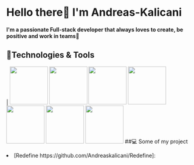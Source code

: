 # Hello there:wave: I'm Andreas-Kalicani
**<h4>I'm a passionate Full-stack developer that always loves to create, be positive and  work in teams:pray:</h4>**
## :wrench:Technologies & Tools
| <img src="https://doc.castsoftware.com/download/thumbnails/418185647/CAST_ReactJS_Application.jpg?version=1&modificationDate=1593447628930&api=v2" width="100px" height="100px"/>
<img src="https://fs.siteor.com/javatech/files/layout/assan/vavatech/img/content/css_nowe_logo.png?1615208030" height="100px" width="100px"/>
<img src="https://upload.wikimedia.org/wikipedia/commons/thumb/6/61/HTML5_logo_and_wordmark.svg/2048px-HTML5_logo_and_wordmark.svg.png" height="100px" width="100px" />
<img src="https://upload.wikimedia.org/wikipedia/commons/thumb/9/99/Unofficial_JavaScript_logo_2.svg/480px-Unofficial_JavaScript_logo_2.svg.png" height="100px" width="100px"/>
<img src="https://mpng.subpng.com/20180531/sas/kisspng-bootstrap-react-software-framework-javascript-fron-5b0f9b1ab26fd7.9058729715277494027309.jpg" width="100px" height="100px" />
<img src="https://cdn.pixabay.com/photo/2015/04/23/17/41/node-js-736399_960_720.png" height="100px" width="100px"/>
<img src="https://download.logo.wine/logo/MySQL/MySQL-Logo.wine.png" width="100px" height="100px"/> 
##:computer: Some of my project

<li>[Redefine https://github.com/Andreaskalicani/Redefine]:</li>
